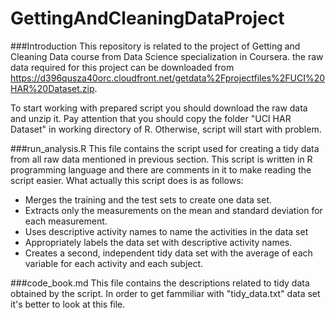 GettingAndCleaningDataProject
=============================
###Introduction
This repository is related to the project of Getting and Cleaning Data course from Data Science specialization in Coursera.
the raw data required for this project can be downloaded from https://d396qusza40orc.cloudfront.net/getdata%2Fprojectfiles%2FUCI%20HAR%20Dataset.zip.

To start working with prepared script you should download the raw data and unzip it. Pay attention that you should copy the folder "UCI HAR Dataset" in working directory of R. Otherwise, script will start with problem.

###run_analysis.R
This file contains the script used for creating a tidy data from all raw data mentioned in previous section. This script is written in R programming language and there are comments in it to make reading the script easier. 
What actually this script does is as follows:
* Merges the training and the test sets to create one data set.
* Extracts only the measurements on the mean and standard deviation for each measurement.
* Uses descriptive activity names to name the activities in the data set
* Appropriately labels the data set with descriptive activity names.
* Creates a second, independent tidy data set with the average of each variable for each activity and each subject.

###code_book.md
This file contains the descriptions related to tidy data obtained by the script. In order to get fammiliar with "tidy_data.txt" data set it's better to look at this file. 
